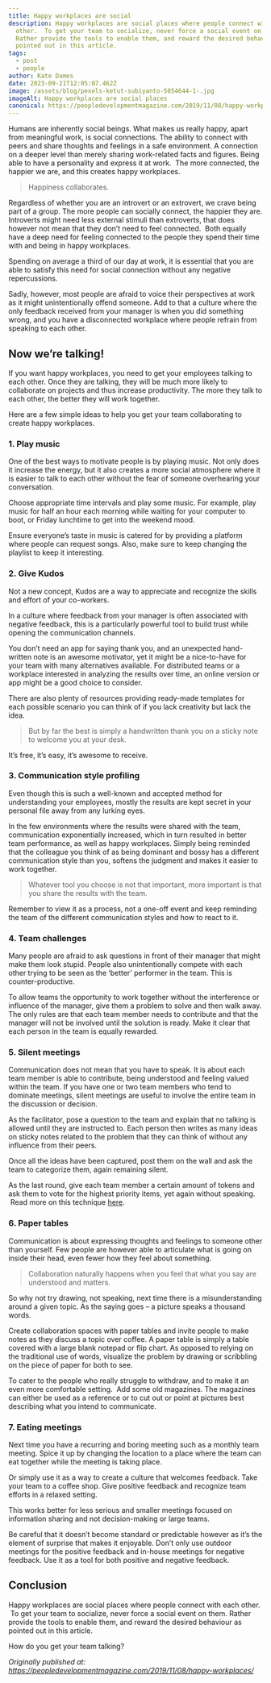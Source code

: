 ```yaml
---
title: Happy workplaces are social
description: Happy workplaces are social places where people connect with each
  other.  To get your team to socialize, never force a social event on them.
  Rather provide the tools to enable them, and reward the desired behaviour as
  pointed out in this article.
tags:
  - post
  - people
author: Kate Dames
date: 2023-09-21T12:05:07.462Z
image: /assets/blog/pexels-ketut-subiyanto-5054644-1-.jpg
imageAlt: Happy workplaces are social places
canonical: https://peopledevelopmentmagazine.com/2019/11/08/happy-workplaces/
---
```

Humans are inherently social beings. What makes us really happy, apart from meaningful work, is social connections. The ability to connect with peers and share thoughts and feelings in a safe environment. A connection on a deeper level than merely sharing work-related facts and figures. Being able to have a personality and express it at work.  The more connected, the happier we are, and this creates happy workplaces.

> Happiness collaborates.

Regardless of whether you are an introvert or an extrovert, we crave being part of a group. The more people can socially connect, the happier they are. Introverts might need less external stimuli than extroverts, that does however not mean that they don’t need to feel connected.  Both equally have a deep need for feeling connected to the people they spend their time with and being in happy workplaces.

Spending on average a third of our day at work, it is essential that you are able to satisfy this need for social connection without any negative repercussions.

Sadly, however, most people are afraid to voice their perspectives at work as it might unintentionally offend someone. Add to that a culture where the only feedback received from your manager is when you did something wrong, and you have a disconnected workplace where people refrain from speaking to each other.

## Now we’re talking!

If you want happy workplaces, you need to get your employees talking to each other. Once they are talking, they will be much more likely to collaborate on projects and thus increase productivity. The more they talk to each other, the better they will work together.

Here are a few simple ideas to help you get your team collaborating to create happy workplaces.

### 1. Play music

One of the best ways to motivate people is by playing music. Not only does it increase the energy, but it also creates a more social atmosphere where it is easier to talk to each other without the fear of someone overhearing your conversation.

Choose appropriate time intervals and play some music. For example, play music for half an hour each morning while waiting for your computer to boot, or Friday lunchtime to get into the weekend mood.

Ensure everyone’s taste in music is catered for by providing a platform where people can request songs. Also, make sure to keep changing the playlist to keep it interesting.

### 2. Give Kudos

Not a new concept, Kudos are a way to appreciate and recognize the skills and effort of your co-workers.

In a culture where feedback from your manager is often associated with negative feedback, this is a particularly powerful tool to build trust while opening the communication channels.

You don’t need an app for saying thank you, and an unexpected hand-written note is an awesome motivator, yet it might be a nice-to-have for your team with many alternatives available. For distributed teams or a workplace interested in analyzing the results over time, an online version or app might be a good choice to consider.

There are also plenty of resources providing ready-made templates for each possible scenario you can think of if you lack creativity but lack the idea.

> But by far the best is simply a handwritten thank you on a sticky note to welcome you at your desk.

It’s free, it’s easy, it’s awesome to receive.

### 3. Communication style profiling

Even though this is such a well-known and accepted method for understanding your employees, mostly the results are kept secret in your personal file away from any lurking eyes.

In the few environments where the results were shared with the team, communication exponentially increased, which in turn resulted in better team performance, as well as happy workplaces. Simply being reminded that the colleague you think of as being dominant and bossy has a different communication style than you, softens the judgment and makes it easier to work together.

> Whatever tool you choose is not that important, more important is that you share the results with the team.

Remember to view it as a process, not a one-off event and keep reminding the team of the different communication styles and how to react to it.

### 4. Team challenges

Many people are afraid to ask questions in front of their manager that might make them look stupid. People also unintentionally compete with each other trying to be seen as the ‘better’ performer in the team. This is counter-productive.

To allow teams the opportunity to work together without the interference or influence of the manager, give them a problem to solve and then walk away. The only rules are that each team member needs to contribute and that the manager will not be involved until the solution is ready. Make it clear that each person in the team is equally rewarded.

### 5. Silent meetings

Communication does not mean that you have to speak. It is about each team member is able to contribute, being understood and feeling valued within the team. If you have one or two team members who tend to dominate meetings, silent meetings are useful to involve the entire team in the discussion or decision.

As the facilitator, pose a question to the team and explain that no talking is allowed until they are instructed to. Each person then writes as many ideas on sticky notes related to the problem that they can think of without any influence from their peers.

Once all the ideas have been captured, post them on the wall and ask the team to categorize them, again remaining silent.

As the last round, give each team member a certain amount of tokens and ask them to vote for the highest priority items, yet again without speaking.  Read more on this technique [here](http://gamestorming.com/core-games/dot-voting/).

### 6. Paper tables

Communication is about expressing thoughts and feelings to someone other than yourself. Few people are however able to articulate what is going on inside their head, even fewer how they feel about something.

> Collaboration naturally happens when you feel that what you say are understood and matters.

So why not try drawing, not speaking, next time there is a misunderstanding around a given topic. As the saying goes – a picture speaks a thousand words.

Create collaboration spaces with paper tables and invite people to make notes as they discuss a topic over coffee. A paper table is simply a table covered with a large blank notepad or flip chart. As opposed to relying on the traditional use of words, visualize the problem by drawing or scribbling on the piece of paper for both to see.

To cater to the people who really struggle to withdraw, and to make it an even more comfortable setting.  Add some old magazines. The magazines can either be used as a reference or to cut out or point at pictures best describing what you intend to communicate.

### 7. Eating meetings

Next time you have a recurring and boring meeting such as a monthly team meeting. Spice it up by changing the location to a place where the team can eat together while the meeting is taking place.

Or simply use it as a way to create a culture that welcomes feedback. Take your team to a coffee shop. Give positive feedback and recognize team efforts in a relaxed setting.

This works better for less serious and smaller meetings focused on information sharing and not decision-making or large teams.

Be careful that it doesn’t become standard or predictable however as it’s the element of surprise that makes it enjoyable. Don’t only use outdoor meetings for the positive feedback and in-house meetings for negative feedback. Use it as a tool for both positive and negative feedback.

## Conclusion

Happy workplaces are social places where people connect with each other.  To get your team to socialize, never force a social event on them. Rather provide the tools to enable them, and reward the desired behaviour as pointed out in this article.

How do you get your team talking?



*Originally published at: https://peopledevelopmentmagazine.com/2019/11/08/happy-workplaces/*